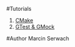 #Tutorials
1. [CMake](https://github.com/iblis-ms/tutorials/tree/master/Cpp/CMake)
2. [GTest & GMock](https://github.com/iblis-ms/tutorials/tree/master/Cpp/GTest_GMock)

#Author
Marcin Serwach
